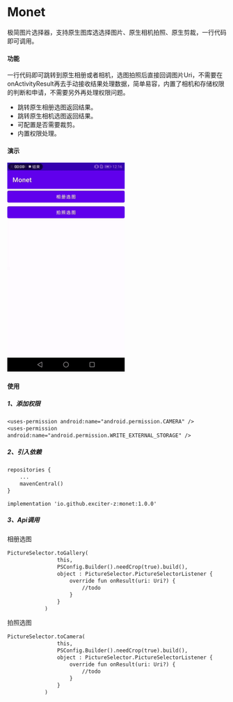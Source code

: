 # Monet

极简图片选择器，支持原生图库选选择图片、原生相机拍照、原生剪裁，一行代码即可调用。

#### 功能

一行代码即可跳转到原生相册或者相机，选图拍照后直接回调图片Uri，不需要在onActivityResult再去手动接收结果处理数据，简单易容，内置了相机和存储权限的判断和申请，不需要另外再处理权限问题。

* 跳转原生相册选图返回结果。
* 跳转原生相机选图返回结果。
* 可配置是否需要裁剪。
* 内置权限处理。

#### 演示
<img src="images/demo.gif" alt="演示1" width="270" height="480"/>

#### 使用

##### 1、添加权限
```
<uses-permission android:name="android.permission.CAMERA" />
<uses-permission android:name="android.permission.WRITE_EXTERNAL_STORAGE" />
```
##### 2、引入依赖
```
repositories {
    ...
    mavenCentral()
}
```

```
implementation 'io.github.exciter-z:monet:1.0.0'
```
##### 3、Api调用
相册选图
```
PictureSelector.toGallery(
                this,
                PSConfig.Builder().needCrop(true).build(),
                object : PictureSelector.PictureSelectorListener {
                    override fun onResult(uri: Uri?) {
                        //todo 
                    }
                }
            )
```
拍照选图
```
PictureSelector.toCamera(
                this,
                PSConfig.Builder().needCrop(true).build(),
                object : PictureSelector.PictureSelectorListener {
                    override fun onResult(uri: Uri?) {
                        //todo 
                    }
                }
            )
```
